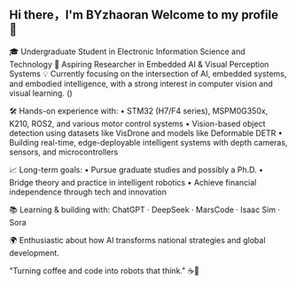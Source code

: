 ## Hi there，I'm BYzhaoran Welcome to my profile  👋

🎓 Undergraduate Student in Electronic Information Science and Technology
🔬 Aspiring Researcher in Embedded AI & Visual Perception Systems
💡 Currently focusing on the intersection of AI, embedded systems, and embodied intelligence, with a strong interest in computer vision and visual learning.
   ()

🛠️ Hands-on experience with:
• STM32 (H7/F4 series), MSPM0G350x, K210, ROS2, and various motor control systems
• Vision-based object detection using datasets like VisDrone and models like Deformable DETR
• Building real-time, edge-deployable intelligent systems with depth cameras, sensors, and microcontrollers

📈 Long-term goals:
• Pursue graduate studies and possibly a Ph.D.
• Bridge theory and practice in intelligent robotics
• Achieve financial independence through tech and innovation

📚 Learning & building with:
ChatGPT · DeepSeek · MarsCode · Isaac Sim · Sora

🌍 Enthusiastic about how AI transforms national strategies and global development.

"Turning coffee and code into robots that think." ☕🤖
